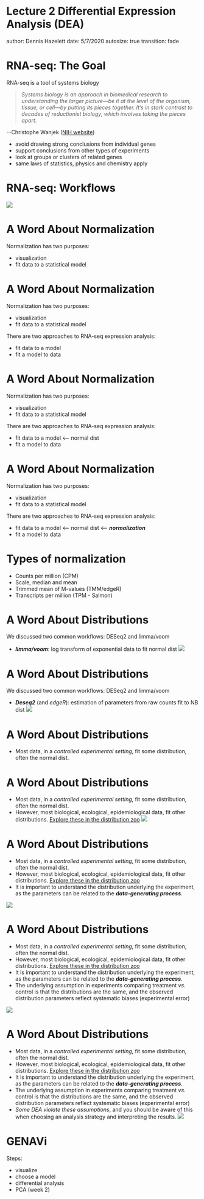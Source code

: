 Lecture 2 Differential Expression Analysis (DEA)
========================================================
author: Dennis Hazelett
date: 5/7/2020
autosize: true
transition: fade


RNA-seq: The Goal
========================================================

RNA-seq is a tool of systems biology

_<blockquote>Systems biology is an approach in biomedical research to understanding the larger picture—be it at the level of the organism, tissue, or cell—by putting its pieces together. It’s in stark contrast to decades of reductionist biology, which involves taking the pieces apart.</blockquote>_ 

--Christophe Wanjek ([NIH website](https://irp.nih.gov/catalyst/v19i6/systems-biology-as-defined-by-nih))

- avoid drawing strong conclusions from individual genes
- support conclusions from other types of experiments
- look at groups or clusters of related genes
- same laws of statistics, physics and chemistry apply 

RNA-seq: Workflows
========================================================

![](RNAseq-workflow.png)

A Word About Normalization
========================================================

Normalization has two purposes:

- visualization
- fit data to a statistical model

A Word About Normalization
========================================================

Normalization has two purposes:

- visualization
- fit data to a statistical model

There are two approaches to RNA-seq expression analysis:

- fit data to a model
- fit a model to data

A Word About Normalization
========================================================

Normalization has two purposes:

- visualization
- fit data to a statistical model

There are two approaches to RNA-seq expression analysis:

- fit data to a model <-- normal dist
- fit a model to data

A Word About Normalization
========================================================

Normalization has two purposes:

- visualization
- fit data to a statistical model

There are two approaches to RNA-seq expression analysis:

- fit data to a model <-- normal dist <-- _**normalization**_
- fit a model to data

Types of normalization
========================================================

- Counts per million (CPM)
- Scale, median and mean
- Trimmed mean of M-values (TMM/edgeR)
- Transcripts per million (TPM - Salmon)


A Word About Distributions
========================================================

We discussed two common workflows: DESeq2 and limma/voom

- _**limma/voom**_: log transform of exponential data to fit normal dist
![](norm_dist.png)

A Word About Distributions
========================================================

We discussed two common workflows: DESeq2 and limma/voom

- _**Deseq2**_ (and _edgeR_): estimation of parameters from raw counts fit to NB dist
![](nb_dist.png)

A Word About Distributions
========================================================

- Most data, in a _controlled experimental setting_, fit some distribution, often the normal dist.

A Word About Distributions
========================================================

- Most data, in a _controlled experimental setting_, fit some distribution, often the normal dist.
- However, most biological, ecological, epidemiological data, fit other distributions. [Explore these in the distribution zoo](https://ben18785.shinyapps.io/distribution-zoo/)
![](distribution_zoo.png)

A Word About Distributions
========================================================

- Most data, in a _controlled experimental setting_, fit some distribution, often the normal dist.
- However, most biological, ecological, epidemiological data, fit other distributions. [Explore these in the distribution zoo](https://ben18785.shinyapps.io/distribution-zoo/)
- It is important to understand the distribution underlying the experiment, as the parameters can be related to the _**data-generating process**_.

![](distribution_zoo.png)

A Word About Distributions
========================================================

- Most data, in a _controlled experimental setting_, fit some distribution, often the normal dist.
- However, most biological, ecological, epidemiological data, fit other distributions. [Explore these in the distribution zoo](https://ben18785.shinyapps.io/distribution-zoo/)
- It is important to understand the distribution underlying the experiment, as the parameters can be related to the _**data-generating process**_.
- The underlying assumption in experiments comparing treatment _vs._ control is that the distributions are the same, and the observed distribution parameters reflect systematic biases (experimental error)

![](distribution_zoo.png)

A Word About Distributions
========================================================

- Most data, in a _controlled experimental setting_, fit some distribution, often the normal dist.
- However, most biological, ecological, epidemiological data, fit other distributions. [Explore these in the distribution zoo](https://ben18785.shinyapps.io/distribution-zoo/)
- It is important to understand the distribution underlying the experiment, as the parameters can be related to the _**data-generating process**_.
- The underlying assumption in experiments comparing treatment _vs._ control is that the distributions are the same, and the observed distribution parameters reflect systematic biases (experimental error)
- _Some DEA violate these assumptions_, and you should be aware of this when choosing an analysis strategy and interpreting the results.
![](distribution_zoo.png)

GENAVi
========================================================

Steps:
- visualize
- choose a model
- differential analysis
- PCA (week 2)
